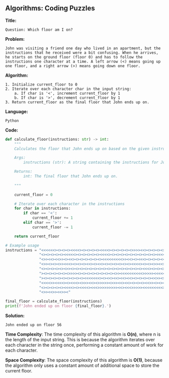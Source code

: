 ## Algorithms: Coding Puzzles
**Title:**      

    Question: Which floor am I on?

**Problem:**      

    John was visiting a friend one day who lived in an apartment, but the instructions that he received were a bit confusing. When he arrives, he starts on the ground floor (floor 0) and has to follow the instructions one character at a time. A left arrow (<) means going up one floor, and a right arrow (>) means going down one floor.

**Algorithm:**  
                        
    1. Initialize current_floor to 0
    2. Iterate over each character char in the input string:
        a. If char is '<', increment current_floor by 1
        b. If char is '>', decrement current_floor by 1
    3. Return current_floor as the final floor that John ends up on.
           
**Language:**   
                
    Python

**Code:**     
```python
def calculate_floor(instructions: str) -> int:
    """
    Calculates the floor that John ends up on based on the given instructions.

    Args:
        instructions (str): A string containing the instructions for John's movements.

    Returns:
        int: The final floor that John ends up on.
        
    """

    current_floor = 0

    # Iterate over each character in the instructions
    for char in instructions:
        if char == '<':
            current_floor += 1
        elif char == '>':
            current_floor -= 1

    return current_floor

# Example usage
instructions = "<<<<<<><><><><<<<><><><><><<<<><><><><><>>>><<><><><><><><><><>>>><<<<" \
               "<><><><><><<<<<><><><><><><<<<><><><><><><><><><><><<<<<<><><<><><>>><" \
               "<>><<><<>><><<><><><><><><><<<<<<<<<>><<><><<<><><><><<<<<<>>>>>>>>>>>" \
               "<>><><><>><<<><><><><<><><<><><><><><><><<<<><><><>><<>>>>><><><>><<<>" \
               "<><><><><><>><><><><><><><><><><><><><><><><><<<><><><><><><><><><><><" \
               "><><><><><><>>>><><><><><><><><><>><<<<<<<<<<>>>>><<<<<>>>><<<<>><<><<" \
               "><><><><><><><><><><<<<<<<><><<><<><<><<><><><><><<>><><>><><><><><<><" \
               "<<<<>><<<<><><<<><>>><<><>>>>><>>><<><<><><><><<>><><><><><><><><><><>" \
               "<><><><><><<<<><><<<<><<<>>>>>>>>><<><<<>>>>><<<<<<<<<>>>><<><>><><<><" \
               "<>><<>><<>><"

final_floor = calculate_floor(instructions)
print(f'John ended up on floor {final_floor}.')         
 ```
 
 **Solution:** 
 
    John ended up on floor 56
    
**Time Complexity**: The time complexity of this algorithm is **O(n)**, where n is the length of the input string. This is because the algorithm iterates over each character in the string once, performing a constant amount of work for each character.

**Space Complexity**: The space complexity of this algorithm is **O(1)**, because the algorithm only uses a constant amount of additional space to store the current floor.
